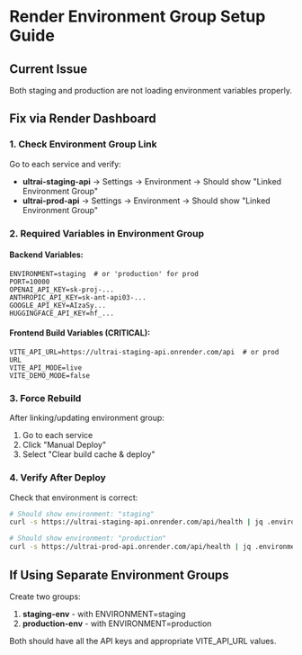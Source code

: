 # Render Environment Group Setup Guide

## Current Issue
Both staging and production are not loading environment variables properly.

## Fix via Render Dashboard

### 1. Check Environment Group Link
Go to each service and verify:
- **ultrai-staging-api** → Settings → Environment → Should show "Linked Environment Group"
- **ultrai-prod-api** → Settings → Environment → Should show "Linked Environment Group"

### 2. Required Variables in Environment Group

#### Backend Variables:
```
ENVIRONMENT=staging  # or 'production' for prod
PORT=10000
OPENAI_API_KEY=sk-proj-...
ANTHROPIC_API_KEY=sk-ant-api03-...
GOOGLE_API_KEY=AIzaSy...
HUGGINGFACE_API_KEY=hf_...
```

#### Frontend Build Variables (CRITICAL):
```
VITE_API_URL=https://ultrai-staging-api.onrender.com/api  # or prod URL
VITE_API_MODE=live
VITE_DEMO_MODE=false
```

### 3. Force Rebuild
After linking/updating environment group:
1. Go to each service
2. Click "Manual Deploy"
3. Select "Clear build cache & deploy"

### 4. Verify After Deploy
Check that environment is correct:
```bash
# Should show environment: "staging"
curl -s https://ultrai-staging-api.onrender.com/api/health | jq .environment

# Should show environment: "production"  
curl -s https://ultrai-prod-api.onrender.com/api/health | jq .environment
```

## If Using Separate Environment Groups

Create two groups:
1. **staging-env** - with ENVIRONMENT=staging
2. **production-env** - with ENVIRONMENT=production

Both should have all the API keys and appropriate VITE_API_URL values.